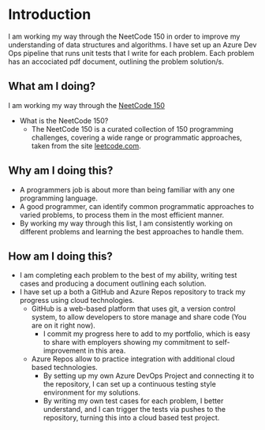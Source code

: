 # Introduction 
I am working my way through the NeetCode 150 in order to improve my understanding of data structures and algorithms.
I have set up an Azure Dev Ops pipeline that runs unit tests that I write for each problem.
Each problem has an accociated pdf document, outlining the problem solution/s.

## What am I doing?
I am working my way through the [NeetCode 150](https://neetcode.io/)
- What is the NeetCode 150?
  - The NeetCode 150 is a curated collection of 150 programming challenges, covering a wide range or programmatic approaches, taken from the site [leetcode.com](https://leetcode.com/).
	
## Why am I doing this?
- A programmers job is about more than being familiar with any one programming language.
- A good programmer, can identify common programmatic approaches to varied problems, to process them in the most efficient manner.
- By working my way through this list, I am consistently working on different problems and learning the best approaches to handle them.
	
## How am I doing this?
- I am completing each problem to the best of my ability, writing test cases and producing a document outlining each solution.
- I have set up a both a GitHub and Azure Repos repository to track my progress using cloud technologies.
  - GitHub is a web-based platform that uses git, a version control system, to allow developers to store manage and share code (You are on it right now).
    - I commit my progress here to add to my portfolio, which is easy to share with employers showing my commitment to self-improvement in this area.
  - Azure Repos allow to practice integration with additional cloud based technologies.
    - By setting up my own Azure DevOps Project and connecting it to the repository, I can set up a continuous testing style environment for my solutions.
    - By writing my own test cases for each problem, I better understand, and I can trigger the tests via pushes to the repository, turning this into a cloud based test project.
